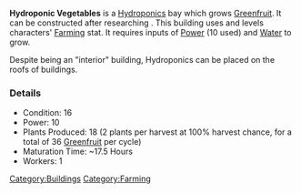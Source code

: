 **Hydroponic Vegetables** is a [Hydroponics](Hydroponics.md "wikilink") bay
which grows [Greenfruit](Greenfruit.md "wikilink"). It can be constructed
after researching [](Hydroponics_(Tech).md). This building uses and
levels characters' [Farming](Farming.md "wikilink") stat. It requires
inputs of [Power](Power.md "wikilink") (10 used) and
[Water](Water.md "wikilink") to grow.

Despite being an "interior" building, Hydroponics can be placed on the
roofs of buildings.

### Details

- Condition: 16
- Power: 10
- Plants Produced: 18 (2 plants per harvest at 100% harvest chance, for
  a total of 36 [Greenfruit](Greenfruit.md "wikilink") per cycle)
- Maturation Time: ~17.5 Hours
- Workers: 1

[Category:Buildings](Category:Buildings "wikilink")
[Category:Farming](Category:Farming "wikilink")